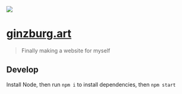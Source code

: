 ![](https://img.shields.io/github/workflow/status/artginzburg/artginzburg.github.io/Build%20and%20Deploy)

# [ginzburg.art](https://ginzburg.art)

> Finally making a website for myself

## Develop

Install Node, then run `npm i` to install dependencies, then `npm start`
